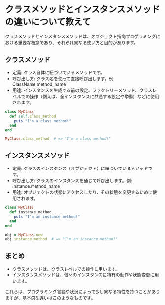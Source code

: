 # クラスメソッドとインスタンスメソッドの違いについて教えて

クラスメソッドとインスタンスメソッドは、オブジェクト指向プログラミングにおける重要な概念であり、それぞれ異なる使い方と目的があります。

## クラスメソッド

- 定義: クラス自体に紐づいているメソッドです。
- 呼び出し方: クラス名を使って直接呼び出します。例: ClassName.method_name
- 用途: インスタンスを生成する前の設定、ファクトリーメソッド、クラスレベルでの操作（例えば、全インスタンスに共通する設定や挙動）などに使用されます。

```ruby
class MyClass
  def self.class_method
    puts "I'm a class method!"
  end
end

MyClass.class_method  # => "I'm a class method!"
```

## インスタンスメソッド

- 定義: クラスのインスタンス（オブジェクト）に紐づいているメソッドです。
- 呼び出し方: クラスのインスタンスを通じて呼び出します。例: instance.method_name
- 用途: オブジェクトの状態にアクセスしたり、その状態を変更するために使用されます。

```ruby
class MyClass
  def instance_method
    puts "I'm an instance method!"
  end
end

obj = MyClass.new
obj.instance_method  # => "I'm an instance method!"
```

## まとめ

- クラスメソッドは、クラスレベルでの操作に用います。
- インスタンスメソッドは、個々のインスタンスに特有の動作や状態変更に用います。

これらは、プログラミング言語や状況によって少し異なる特性を持つことがありますが、基本的な違いはこのようなものです。
